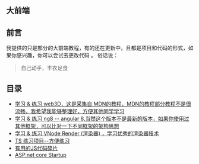 ## 大前端

## 前言

我提供的只是部分的大前端教程，有的还在更新中，且都是项目和代码的形式，如果你感兴趣，你可以尝试去更改代码
。
俗话说：

> 自己动手，丰衣足食

## 目录

- [学习 & 练习 web3D，这是采集自 MDN的教程，MDN的教程部分教程不是很流畅，我希望我能够整理好，方便其他同学学习](https://github.com/xiaomiwujiecao/learnOpenGLES)
- [学习 & 练习 ng8 -- angular 8,当然这个版本不是最新的版本，如果你使用过其他框架，可以比对一下不同框架的架构思想](https://github.com/xiaomiwujiecao/learn-ng8)
- [学习 &  练习 VNode Render (渲染器) ，学习优秀的渲染器技术 ](https://github.com/xiaomiwujiecao/VNodePractise)
- [TS 练习项目--方便练习](https://github.com/xiaomiwujiecao/tsPractice)
- [有用的JS代码碎片](./snippets/README.md)
- [ASP.net core  Startup](./asp.net.core/README.md)

